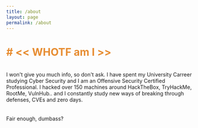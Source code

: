 ```yaml
---
title: /about
layout: page
permalink: /about
---
```


<h1 style="color:#e78d32"># << WHOTF am I >></h1>
<br>
I won't give you much info, so don't ask.
I have spent my University Carreer studying Cyber Security and I am an Offensive Security Certified Professional.
I hacked over 150 machines around HackTheBox, TryHackMe, RootMe, VulnHub.. and I constantly study new ways of breaking through defenses, CVEs and zero days.
<br>
<div style=text-align:center><script src="https://www.hackthebox.eu/badge/144238"></script></div>
<br><br>
Fair enough, dumbass?
